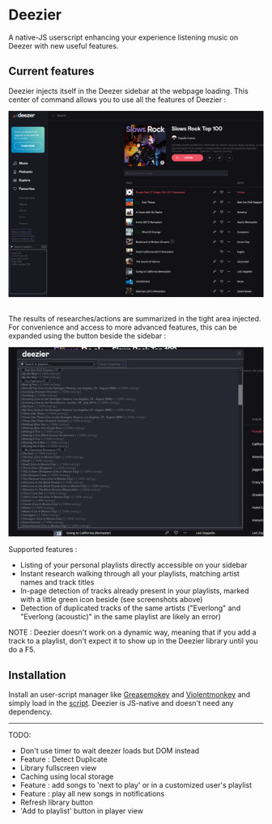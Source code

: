 # Deezier
A native-JS userscript enhancing your experience listening music on Deezer with new useful features.

## Current features

Deezier injects itself in the Deezer sidebar at the webpage loading. This center of command allows you to use all the features of Deezier :

![Overview of Deezier integration](./img/overview.png)

</br>
The results of researches/actions are summarized in the tight area injected. For convenience and access to more advanced features, this can be expanded using the button beside the sidebar :

![Popup](./img/popup.png)

Supported features :
- Listing of your personal playlists directly accessible on your sidebar
- Instant research walking through all your playlists, matching artist names and track titles
- In-page detection of tracks already present in your playlists, marked with a little green icon beside (see screenshots above)
- Detection of duplicated tracks of the same artists ("Everlong" and "Everlong (acoustic)" in the same playlist are likely an error)

NOTE : Deezier doesn't work on a dynamic way, meaning that if you add a track to a playlist, don't expect it to show up in the Deezier library until you do a F5.

## Installation

Install an user-script manager like [Greasemokey](https://addons.mozilla.org/fr/firefox/addon/greasemonkey/) and [Violentmonkey](https://violentmonkey.github.io/get-it/) and simply load in the [script](./deezier.js). Deezier is JS-native and doesn't need any dependency.

----

TODO:
- Don't use timer to wait deezer loads but DOM instead
- Feature : Detect Duplicate
- Library fullscreen view
- Caching using local storage
- Feature : add songs to 'next to play' or in a customized user's playlist
- Feature : play all new songs in notifications
- Refresh library button
- 'Add to playlist' button in player view
